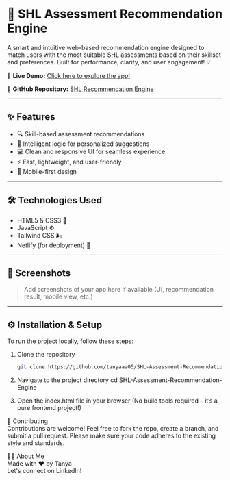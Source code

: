 # 🚀 SHL Assessment Recommendation Engine

A smart and intuitive web-based recommendation engine designed to match users with the most suitable SHL assessments based on their skillset and preferences. Built for performance, clarity, and user engagement! 💡

🔗 **Live Demo:** [Click here to explore the app!](https://demo-sl-ts.netlify.app/)

📂 **GitHub Repository:** [SHL Recommendation Engine](https://github.com/tanyaaa05/SHL-Assessment-Recommendation-Engine)

---

## ✨ Features

- 🔍 Skill-based assessment recommendations  
- 🧠 Intelligent logic for personalized suggestions  
- 💻 Clean and responsive UI for seamless experience  
- ⚡ Fast, lightweight, and user-friendly  
- 📱 Mobile-first design

---

## 🛠️ Technologies Used

- HTML5 & CSS3 🎨  
- JavaScript ⚙️  
- Tailwind CSS 🌬️  
- Netlify (for deployment) 🚀

---

## 📸 Screenshots

> Add screenshots of your app here if available (UI, recommendation result, mobile view, etc.)

---

## ⚙️ Installation & Setup

To run the project locally, follow these steps:

1. Clone the repository  
   ```bash
   git clone https://github.com/tanyaaa05/SHL-Assessment-Recommendation-Engine.git

2. Navigate to the project directory
   cd SHL-Assessment-Recommendation-Engine

3. Open the index.html file in your browser
   (No build tools required – it’s a pure frontend project!)

🤝 Contributing <br/>
Contributions are welcome! Feel free to fork the repo, create a branch, and submit a pull request.
Please make sure your code adheres to the existing style and standards.

🙋‍♀️ About Me <br/>
Made with ❤️ by Tanya <br/>
Let's connect on LinkedIn!





